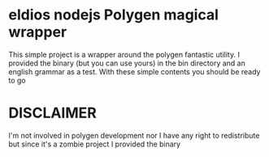 # eldios nodejs Polygen magical wrapper
This simple project is a wrapper around the polygen fantastic utility. I provided the binary (but you can use yours) in the bin directory and an english grammar as a test.
With these simple contents you should be ready to go

# DISCLAIMER
I'm not involved in polygen development nor I have any right to redistribute but since it's a zombie project I provided the binary 